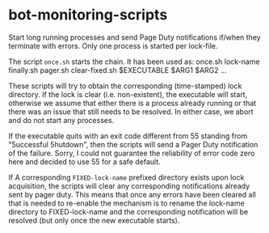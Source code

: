 # bot-monitoring-scripts
Start long running processes and send Page Duty notifications if/when they terminate with errors. Only one process is started per lock-file.

The script `once.sh` starts the chain. It has been used as:
once.sh lock-name finally.sh pager.sh clear-fixed.sh $EXECUTABLE $ARG1 $ARG2 ...

These scripts will try to obtain the corresponding (time-stamped) lock directory. If the lock is clear (i.e. non-existent), the executable will start, otherwise we assume that either there is a process already running or that there was an issue that still needs to be resolved. In either case, we abort and do not start any processes.

If the executable quits with an exit code different from 55 standing from "5uccessful 5hutdown", then the scripts will send a Pager Duty notification of the failure. Sorry, I could not guarantee the reliability of error code zero here and decided to use 55 for a safe default.

If A corresponding `FIXED-lock-name` prefixed directory exists upon lock acquisition, the scripts will clear any corresponding notifications already sent by pager duty. This means that once any errors have been cleared all that is needed to re-enable the mechanism is to rename the lock-name directory to FIXED-lock-name and the corresponding notification will be resolved (but only once the new executable starts).
